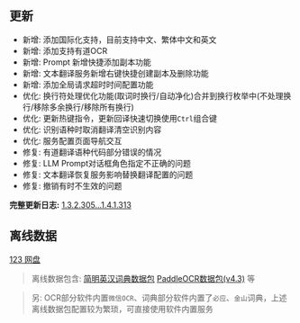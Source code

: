## 更新

- 新增: 添加国际化支持，目前支持中文、繁体中文和英文
- 新增: 添加支持有道OCR
- 新增: Prompt 新增快捷添加副本功能
- 新增: 文本翻译服务新增右键快捷创建副本及删除功能
- 新增: 添加全局请求超时时间配置功能
- 优化: 换行符处理优化功能(取词时换行/自动净化)合并到换行枚举中(不处理换行/移除多余换行/移除所有换行)
- 优化: 更新热键指令，更新回译快速切换使用`Ctrl`组合键
- 优化: 识别语种时取消翻译清空识别内容
- 优化: 服务配置页面导航交互
- 修复: 有道翻译语种代码部分错误的情况
- 修复: LLM Prompt对话框角色指定不正确的问题
- 修复: 文本翻译恢复服务影响替换翻译配置的问题
- 修复: 撤销有时不生效的问题

**完整更新日志:** [1.3.2.305...1.4.1.313](https://github.com/ZGGSONG/STranslate/compare/1.3.2.305...1.4.1.313)

## 离线数据

[123 网盘](https://www.123pan.com/s/AxlRjv-OuVmA.html)

> 离线数据包含: [简明英汉词典数据包](https://github.com/skywind3000/ECDICT/releases/download/1.0.28/ecdict-sqlite-28.zip)  [PaddleOCR数据包(v4.3)](https://github.com/ZGGSONG/STranslate/releases/download/0.01/stranslate_paddleocr_data_v4.3.zip) 等

> 另: OCR部分软件内置`微信OCR`、词典部分软件内置了`必应`、`金山`词典，上述离线数据包配置较为繁琐，可直接使用软件内置服务